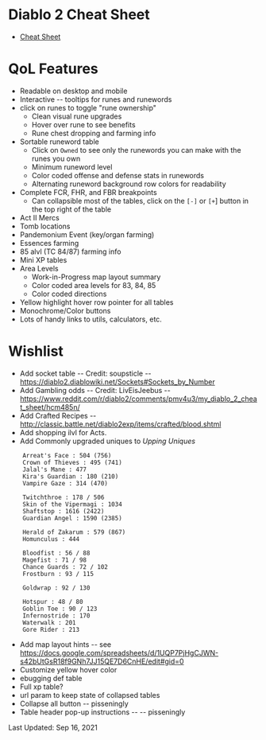 # Diablo 2 Cheat Sheet

* [Cheat Sheet](https://htmlpreview.github.io/?https://github.com/Michaelangel007/d2_cheat_sheet/blob/master/index.html)

# QoL Features

 * Readable on desktop and mobile
 * Interactive -- tooltips for runes and runewords
 * click on runes to toggle "rune ownership"
   * Clean visual rune upgrades
   * Hover over rune to see benefits
   * Rune chest dropping and farming info
 * Sortable runeword table
   * Click on `Owned` to see only the runewords you can make with the runes you own
   * Minimum runeword level
   * Color coded offense and defense stats in runewords
   * Alternating runeword background row colors for readability
 * Complete FCR, FHR, and FBR breakpoints
   * Can collapsible most of the tables, click on the `[-]` or `[+`] button in the top right of the table
 * Act II Mercs
 * Tomb locations
 * Pandemonium Event (key/organ farming)
 * Essences farming
 * 85 alvl (TC 84/87) farming info
 * Mini XP tables
 * Area Levels
   * Work-in-Progress map layout summary
   * Color coded area levels for 83, 84, 85
   * Color coded directions
 * Yellow highlight hover row pointer for all tables
 * Monochrome/Color buttons
 * Lots of handy links to utils, calculators, etc.


# Wishlist

 * Add socket table -- Credit: soupsticle  -- https://diablo2.diablowiki.net/Sockets#Sockets_by_Number
 * Add Gambling odds -- Credit: LivEisJeebus -- https://www.reddit.com/r/diablo2/comments/pmv4u3/my_diablo_2_cheat_sheet/hcm485n/
 * Add Crafted Recipes -- http://classic.battle.net/diablo2exp/items/crafted/blood.shtml
 * Add shopping ilvl for Acts.
 * Add Commonly upgraded uniques to _Upping Uniques_

```
    Arreat's Face : 504 (756)
    Crown of Thieves : 495 (741)
    Jalal's Mane : 477
    Kira's Guardian : 180 (210)
    Vampire Gaze : 314 (470)

    Twitchthroe : 178 / 506
    Skin of the Vipermagi : 1034
    Shaftstop : 1616 (2422)
    Guardian Angel : 1590 (2385)

    Herald of Zakarum : 579 (867)
    Homunculus : 444

    Bloodfist : 56 / 88
    Magefist : 71 / 98
    Chance Guards : 72 / 102
    Frostburn : 93 / 115

    Goldwrap : 92 / 130

    Hotspur : 48 / 80
    Goblin Toe : 90 / 123
    Infernostride : 170
    Waterwalk : 201
    Gore Rider : 213
```
 * Add map layout hints -- see https://docs.google.com/spreadsheets/d/1UQP7PjHgCJWN-s42bUtGsR18f9GNh7JJ15QE7D6CnHE/edit#gid=0
 * Customize yellow hover color
 * ebugging def table
 * Full xp table?
 * url param to keep state of collapsed tables
 * Collapse all button -- pisseningly
 * Table header pop-up instructions --  -- pisseningly

Last Updated: Sep 16, 2021
